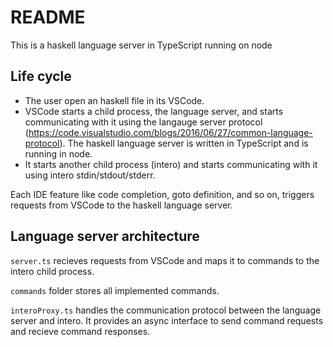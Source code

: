 # README

This is a haskell language server in TypeScript running on node

## Life cycle

- The user open an haskell file in its VSCode.
- VSCode starts a child process, the language server, and starts communicating with it using the langauge server protocol (https://code.visualstudio.com/blogs/2016/06/27/common-language-protocol).
The haskell language server is written in TypeScript and is running in node.
- It starts another child process (intero) and starts communicating with it using intero stdin/stdout/stderr.

Each IDE feature like code completion, goto definition, and so on, triggers requests from VSCode to the haskell language server.

## Language server architecture

`server.ts` recieves requests from VSCode and maps it to commands to the intero child process.

`commands` folder stores all implemented commands.

`interoProxy.ts` handles the communication protocol between the language server and intero. It provides an async interface to send command requests and recieve command responses.
